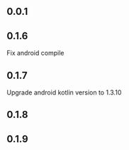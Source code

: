 ## 0.0.1

## 0.1.6
Fix android compile

## 0.1.7
Upgrade android kotlin version to 1.3.10

## 0.1.8

## 0.1.9